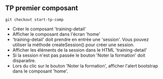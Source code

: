 ## TP premier composant

    git checkout start-tp-comp

* Créer le composant 'training-detail'
* Afficher le composant dans l'écran 'home'
* 'training-detail' doit prendre en entrée une 'session'. Vous pouvez utiliser la méthode createSession() pour créer une session.
* Afficher les éléments de la session dans le HTML 'training-detail'
* Si la session n'est pas passée le bouton 'Noter la formation' doit disparaitre.
* Lors du clic sur le bouton 'Noter la formation', afficher l'alert bootstrap dans le composant 'home'.

